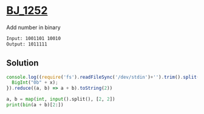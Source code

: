 # [BJ_1252](https://acmicpc.net/problem/1252)

Add number in binary

```txt
Input: 1001101 10010
Output: 1011111
```

## Solution

```js
console.log((require('fs').readFileSync('/dev/stdin')+'').trim().split(' ').map(x => {
  BigInt("0b" + x);
}).reduce((a, b) => a + b).toString(2))
```

```py
a, b = map(int, input().split(), [2, 2])
print(bin(a + b)[2:])
```
